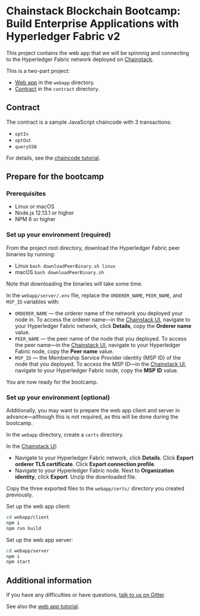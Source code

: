 # Chainstack Blockchain Bootcamp: Build Enterprise Applications with Hyperledger Fabric v2

This project contains the web app that we will be spinnnig and connecting to the Hyperledger Fabric network deployed on [Chainstack](https://chainstack.com).

This is a two-part project:
* [Web app](https://chainstack.com/deploy-a-hyperledger-fabric-v2-web-app-using-sdk-for-node-js/) in the `webapp` directory.
* [Contract](https://docs.chainstack.com/tutorials/fabric/universal-basic-income-opt-in-chaincode#universal-basic-income-opt-in-chaincode) in the `contract` directory.

## Contract

The contract is a sample JavaScript chaincode with 3 transactions:
  - `optIn`
  - `optOut`
  - `querySSN`

For details, see the [chaincode tutorial](https://docs.chainstack.com/tutorials/fabric/universal-basic-income-opt-in-chaincode#universal-basic-income-opt-in-chaincode).

## Prepare for the bootcamp

### Prerequisites
* Linux or macOS
* Node.js 12.13.1 or higher
* NPM 6 or higher

### Set up your environment (required)

From the project root directory, download the Hyperledger Fabric peer binaries by running:

* Linux `bash downloadPeerBinary.sh linux`
* macOS `bash downloadPeerBinary.sh`

Note that downloading the binaries will take some time.

In the `webapp/server/.env` file, replace the `ORDERER_NAME`, `PEER_NAME`, and `MSP_ID` variables with:

* `ORDERER_NAME` — the orderer name of the network you deployed your node in. To access the orderer name—in the [Chainstack UI](https://console.chainstack.com/), navigate to your Hyperledger Fabric network, click **Details**, copy the **Orderer name** value.
* `PEER_NAME` — the peer name of the node that you deployed. To access the peer name—in the [Chainstack UI](https://console.chainstack.com/), navigate to your Hyperledger Fabric node, copy the **Peer name** value.
* `MSP_ID` — the Membership Service Provider identity (MSP ID) of the node that you deployed. To access the MSP ID—in the [Chainstack UI](https://console.chainstack.com/), navigate to your Hyperledger Fabric node, copy the **MSP ID** value.

You are now ready for the bootcamp.

### Set up your environment (optional)

Additionally, you may want to prepare the web app client and server in advance—although this is not required, as this will be done during the bootcamp.

In the `webapp` directory, create a `certs` directory.

In the [Chainstack UI](https://console.chainstack.com/):

* Navigate to your Hyperledger Fabric network, click **Details**. Click **Export orderer TLS certificate**. Click **Export connection profile**.
* Navigate to your Hyperledger Fabric node. Next to **Organization identity**, click **Export**. Unzip the downloaded file.

Copy the three exported files to the `webapp/certs/` directory you created previously.

Set up the web app client:

```sh
cd webapp/client
npm i
npm run build
```

Set up the web app server:

```sh
cd webapp/server
npm i
npm start
```

## Additional information

If you have any difficulties or have questions, [talk to us on Gitter](https://gitter.im/chainstack/fabric-bootcamp).

See also the [web app tutorial](https://chainstack.com/deploy-a-hyperledger-fabric-v2-web-app-using-sdk-for-node-js/).